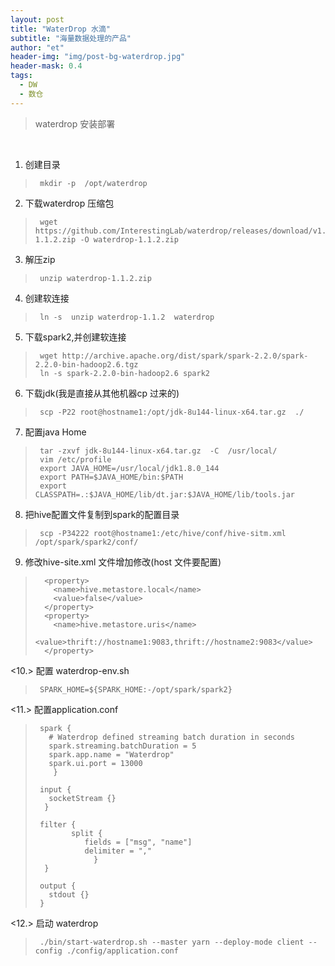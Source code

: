 ```yaml
---
layout: post
title: "WaterDrop 水滴"
subtitle: "海量数据处理的产品"
author: "et"
header-img: "img/post-bg-waterdrop.jpg"
header-mask: 0.4
tags:
  - DW
  - 数仓
---
```




> waterdrop  安装部署

<br>

   
1.  创建目录
>      mkdir -p  /opt/waterdrop

2.  下载waterdrop 压缩包
>      wget https://github.com/InterestingLab/waterdrop/releases/download/v1.1.2/waterdrop-1.1.2.zip -O waterdrop-1.1.2.zip

3.  解压zip 
>      unzip waterdrop-1.1.2.zip 

4.  创建软连接
>      ln -s  unzip waterdrop-1.1.2  waterdrop

5.  下载spark2,并创建软连接 
>      wget http://archive.apache.org/dist/spark/spark-2.2.0/spark-2.2.0-bin-hadoop2.6.tgz 
>      ln -s spark-2.2.0-bin-hadoop2.6 spark2

6.  下载jdk(我是直接从其他机器cp 过来的)
>      scp -P22 root@hostname1:/opt/jdk-8u144-linux-x64.tar.gz  ./  
     

7.  配置java Home  
>      tar -zxvf jdk-8u144-linux-x64.tar.gz  -C  /usr/local/
>      vim /etc/profile
>      export JAVA_HOME=/usr/local/jdk1.8.0_144
>      export PATH=$JAVA_HOME/bin:$PATH
>      export CLASSPATH=.:$JAVA_HOME/lib/dt.jar:$JAVA_HOME/lib/tools.jar

8.  把hive配置文件复制到spark的配置目录
>      scp -P34222 root@hostname1:/etc/hive/conf/hive-sitm.xml   /opt/spark/spark2/conf/

9.  修改hive-site.xml 文件增加修改(host 文件要配置)

>       <property>
>         <name>hive.metastore.local</name>
>         <value>false</value>
>       </property>
>       <property>
>         <name>hive.metastore.uris</name>
>         <value>thrift://hostname1:9083,thrift://hostname2:9083</value>
>       </property>

<10.>  配置 waterdrop-env.sh

>      SPARK_HOME=${SPARK_HOME:-/opt/spark/spark2}

<11.>  配置application.conf

>      spark {
>        # Waterdrop defined streaming batch duration in seconds
>        spark.streaming.batchDuration = 5
>        spark.app.name = "Waterdrop"
>        spark.ui.port = 13000
>         }
>      
>      input {
>        socketStream {}
>       }
>      
>      filter {
>             split {
>                fields = ["msg", "name"]
>                delimiter = ","
>                  }
>       }
>
>      output {
>        stdout {}
>      }

<12.>  启动 waterdrop

>      ./bin/start-waterdrop.sh --master yarn --deploy-mode client --config ./config/application.conf 
